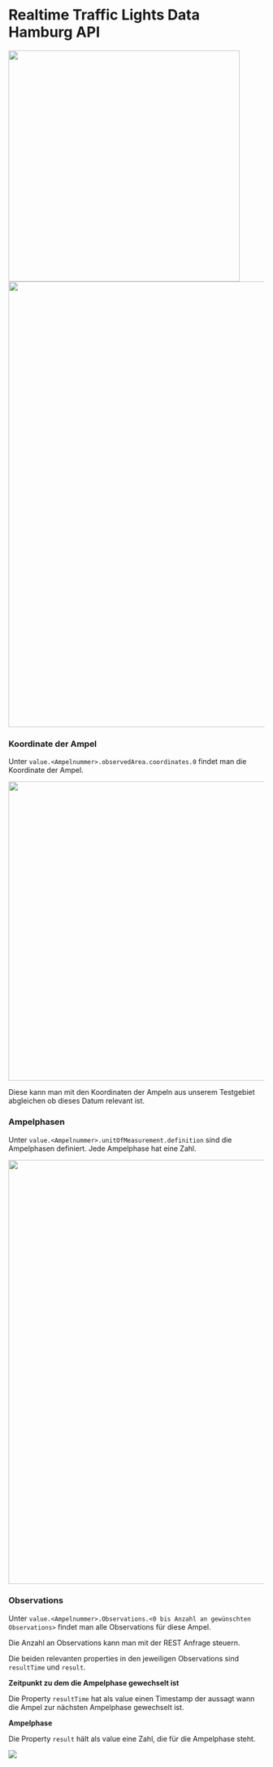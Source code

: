 # Realtime Traffic Lights Data Hamburg API

<img src="file:///C:/Users/Paiman/Pictures/Marktext_MD_Bilder/2024-12-02-11-18-28-image.png" title="" alt="" width="455">

<img src="file:///C:/Users/Paiman/Pictures/Marktext_MD_Bilder/2024-12-02-11-29-32-image.png" title="" alt="" width="877">

### Koordinate der Ampel

Unter `value.<Ampelnummer>.observedArea.coordinates.0` findet man die Koordinate der Ampel.

<img title="" src="file:///C:/Users/Paiman/Pictures/Marktext_MD_Bilder/2024-12-02-11-40-23-image.png" alt="" width="589" data-align="center">

Diese kann man mit den Koordinaten der Ampeln aus unserem Testgebiet abgleichen ob dieses Datum relevant ist.

### Ampelphasen

Unter `value.<Ampelnummer>.unitOfMeasurement.definition` sind die Ampelphasen definiert. Jede Ampelphase hat eine Zahl.

<img title="" src="file:///C:/Users/Paiman/Pictures/Marktext_MD_Bilder/2024-12-02-11-36-47-image.png" alt="" width="835" data-align="center">

### Observations

Unter `value.<Ampelnummer>.Observations.<0 bis Anzahl an gewünschten Observations>` findet man alle Observations für diese Ampel. 

Die Anzahl an Observations kann man mit der REST Anfrage steuern.

Die beiden relevanten properties in den jeweiligen Observations sind `resultTime` und `result`.

**Zeitpunkt zu dem die Ampelphase gewechselt ist**

Die Property `resultTime` hat als value einen Timestamp der aussagt wann die Ampel zur nächsten Ampelphase gewechselt ist.

**Ampelphase**   

Die Property `result` hält als value eine Zahl, die für die Ampelphase steht.  

![](C:\Users\Paiman\Pictures\Marktext_MD_Bilder\2024-12-02-11-54-26-image.png)


